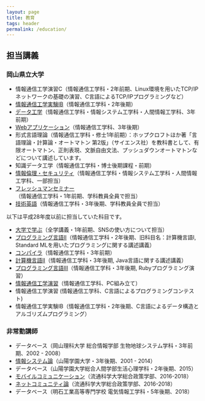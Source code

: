 ```yaml
---
layout: page
title: 教育
tags: header
permalink: /education/
---
```

## 担当講義

### 岡山県立大学

- 情報通信工学演習C（情報通信工学科・2年前期、Linux環境を用いたTCP/IPネットワークの基礎の演習、C言語によるTCP/IPプログラミングなど）
- [情報通信工学実験IB](/opu-experiments-ii/)（情報通信工学科・2年後期）
- [データ工学](/opu-dataengineering/)（情報通信工学科・情報システム工学科・人間情報工学科、3年前期）
- [Webアプリケーション](/opu-webapplications/)（情報通信工学科、3年後期）
- 形式言語理論（情報通信工学科・修士1年前期）：ホップクロフトほか著「言語理論・計算論・オートマトン 第2版」（サイエンス社）を教科書として、有限オートマトン、正則表現、文脈自由文法、プッシュダウンオートマトンなどについて講述しています。
- 知識データ工学（情報通信工学科・博士後期課程・前期）
- [情報倫理・セキュリティ](/opu-computersecurity/)（情報通信工学科・情報システム工学科・人間情報工学科、一部担当）
- [フレッシュマンセミナー](/opu-freshman-seminar/)（情報通信工学科・1年前期、学科教員全員で担当）
- [技術英語](/opu-technical-english/)（情報通信工学科・3年後期、学科教員全員で担当）

以下は平成28年度以前に担当していた科目です。

- [大学で学ぶ](/opu-sns/)（全学講義・1年前期、SNSの使い方について担当）
- [プログラミング言語II](/opu-programming-language-ii/)（情報通信工学科・2年後期、旧科目名：計算機言語I, Standard MLを用いたプログラミングに関する講述講義）
- [コンパイラ](/opu-compiler/)（情報通信工学科・3年前期）
- [計算機言語II](/opu-computer-language-ii/)（情報通信工学科・3年後期, Java言語に関する講述講義）
- [プログラミング言語III](/opu-programming-language-iii/)（情報通信工学科・3年後期, Rubyプログラミング演習）
- [情報通信工学演習](/opu-exercise-pc/)（情報通信工学科、PC組み立て）
- 情報通信工学演習 (情報通信工学科、C言語によるプログラミングコンテスト)
- 情報通信工学実験IB（情報通信工学科・2年後期、C言語によるデータ構造とアルゴリズムプログラミング）

### 非常勤講師

- データベース（岡山理科大学 総合情報学部 生物地球システム学科・3年前期、2002 - 2008）
- [情報システム論](/sguc-infosystems/)（山陽学園大学・3年後期、2001 - 2014）
- データベース（山陽学園大学総合人間学部生活心理学科・2年後期、2015）
- [モバイルコミュニケーション](/umds-mobilecommunication/)（流通科学大学総合政策学部、2016-2018）
- [ネットコミュニティ論](/umds-netcommunity/)（流通科学大学総合政策学部、2016-2018）
- データベース（明石工業高等専門学校 電気情報工学科・5年後期、2018）
